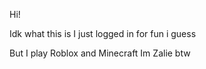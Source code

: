 Hi! 

Idk what this is I just logged in for fun i guess

But I play Roblox and Minecraft 
Im Zalie btw

